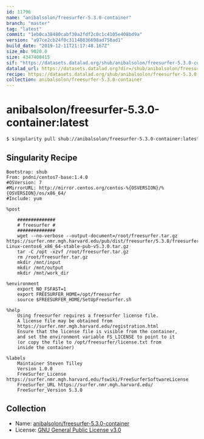 ```yaml
---
id: 11796
name: "anibalsolon/freesurfer-5.3.0-container"
branch: "master"
tag: "latest"
commit: "1eb0ca38480cabf30a2fdf2c0c1c4105e408bd9a"
version: "a97ce2cb24f0c31140836698ad758ad1"
build_date: "2019-12-11T21:17:48.167Z"
size_mb: 9020.0
size: 4347408415
sif: "https://datasets.datalad.org/shub/anibalsolon/freesurfer-5.3.0-container/latest/2019-12-11-1eb0ca38-a97ce2cb/a97ce2cb24f0c31140836698ad758ad1.sif"
datalad_url: https://datasets.datalad.org?dir=/shub/anibalsolon/freesurfer-5.3.0-container/latest/2019-12-11-1eb0ca38-a97ce2cb/
recipe: https://datasets.datalad.org/shub/anibalsolon/freesurfer-5.3.0-container/latest/2019-12-11-1eb0ca38-a97ce2cb/Singularity
collection: anibalsolon/freesurfer-5.3.0-container
---
```


# anibalsolon/freesurfer-5.3.0-container:latest

```bash
$ singularity pull shub://anibalsolon/freesurfer-5.3.0-container:latest
```

## Singularity Recipe

```singularity
Bootstrap: shub
From: pndni/centos7-base:1.4.0
#OSVersion: 7
#MirrorURL: http://mirror.centos.org/centos-%{OSVERSION}/%{OSVERSION}/os/x86_64/
#Include: yum

%post

    ##############
    # freesurfer #
    ##############
    wget --no-verbose --output-document=/root/freesurfer.tar.gz https://surfer.nmr.mgh.harvard.edu/pub/dist/freesurfer/5.3.0/freesurfer-Linux-centos6_x86_64-stable-pub-v5.3.0.tar.gz
    tar -C /opt -xzvf /root/freesurfer.tar.gz
    rm /root/freesurfer.tar.gz
    mkdir /mnt/input
    mkdir /mnt/output
    mkdir /mnt/work_dir

%environment
    export NO_FSFAST=1
    export FREESURFER_HOME=/opt/freesurfer
    source $FREESURFER_HOME/SetUpFreeSurfer.sh

%help
    Using freesurfer requires a freesurfer license file.
    A license file may be obtained from
    https://surfer.nmr.mgh.harvard.edu/registration.html
    Ensure that the license file is visible from the container,
    and set the environment variable FS_LICENSE to point to it
    (or copy the file to /opt/freesurfer/license.txt from
    inside the container)

%labels
    Maintainer Steven Tilley
    Version 1.0.0
    FreeSurfer_License https://surfer.nmr.mgh.harvard.edu/fswiki/FreeSurferSoftwareLicense
    FreeSurfer_URL https://surfer.nmr.mgh.harvard.edu/
    FreeSurfer_Version 5.3.0
```

## Collection

 - Name: [anibalsolon/freesurfer-5.3.0-container](https://github.com/anibalsolon/freesurfer-5.3.0-container)
 - License: [GNU General Public License v3.0](https://api.github.com/licenses/gpl-3.0)

